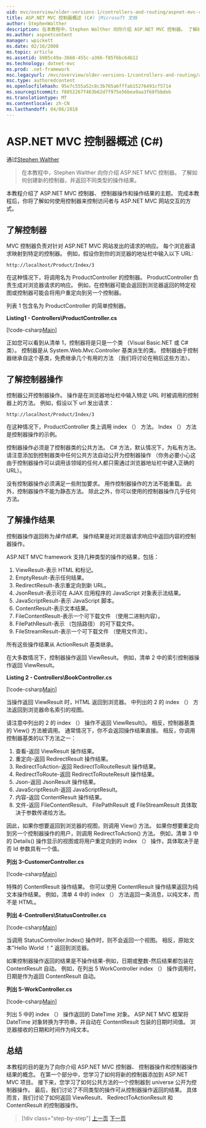 ```yaml
---
uid: mvc/overview/older-versions-1/controllers-and-routing/aspnet-mvc-controllers-overview-cs
title: ASP.NET MVC 控制器概述 (C#) |Microsoft 文档
author: StephenWalther
description: 在本教程中，Stephen Walther 向你介绍 ASP.NET MVC 控制器。 了解如何创建新的控制器，并返回不同类型的操作 res...
ms.author: aspnetcontent
manager: wpickett
ms.date: 02/16/2008
ms.topic: article
ms.assetid: b985c49a-3668-455c-a366-f85f6bc64b12
ms.technology: dotnet-mvc
ms.prod: .net-framework
msc.legacyurl: /mvc/overview/older-versions-1/controllers-and-routing/aspnet-mvc-controllers-overview-cs
msc.type: authoredcontent
ms.openlocfilehash: 95e7c555a52c8c3b765a6fffab15276491cf5714
ms.sourcegitcommit: f8852267f463b62d7f975e56bea9aa3f68fbbdeb
ms.translationtype: MT
ms.contentlocale: zh-CN
ms.lasthandoff: 04/06/2018
---
```

<a name="aspnet-mvc-controller-overview-c"></a>ASP.NET MVC 控制器概述 (C#)
====================
通过[Stephen Walther](https://github.com/StephenWalther)

> 在本教程中，Stephen Walther 向你介绍 ASP.NET MVC 控制器。 了解如何创建新的控制器，并返回不同类型的操作结果。


本教程介绍了 ASP.NET MVC 控制器、 控制器操作和操作结果的主题。 完成本教程后，你将了解如何使用控制器来控制访问者与 ASP.NET MVC 网站交互的方式。

## <a name="understanding-controllers"></a>了解控制器

MVC 控制器负责对针对 ASP.NET MVC 网站发出的请求的响应。 每个浏览器请求映射到特定的控制器。 例如，假设你到你的浏览器的地址栏中输入以下 URL:

`http://localhost/Product/Index/3`

在这种情况下，将调用名为 ProductController 的控制器。 ProductController 负责生成对浏览器请求的响应。 例如，在控制器可能会返回到浏览器返回的特定视图或控制器可能会将用户重定向到另一个控制器。

列表 1 包含名为 ProductController 的简单控制器。

**Listing1 - Controllers\ProductController.cs**

[!code-csharp[Main](aspnet-mvc-controllers-overview-cs/samples/sample1.cs)]

正如您可以看到从清单 1，控制器将是只是一个类 （Visual Basic.NET 或 C# 类）。 控制器是从 System.Web.Mvc.Controller 基类派生的类。 控制器由于控制器继承自这个基类，免费继承几个有用的方法 （我们将讨论在稍后这些方法）。

## <a name="understanding-controller-actions"></a>了解控制器操作

控制器公开控制器操作。 操作是在浏览器地址栏中输入特定 URL 时被调用的控制器上的方法。 例如，假设以下 url 发出请求：

`http://localhost/Product/Index/3`

在这种情况下，ProductController 类上调用 index （） 方法。 Index （） 方法是控制器操作的示例。

控制器操作必须是了控制器类的公共方法。 C# 方法，默认情况下，为私有方法。 请注意添加到控制器类中任何公共方法自动公开为控制器操作 （你务必要小心这由于控制器操作可以调用该领域的任何人都只需通过浏览器地址栏中键入正确的 URL）。

没有控制器操作必须满足一些附加要求。 用作控制器操作的方法不能重载。 此外，控制器操作不能为静态方法。 除此之外，你可以使用的控制器操作几乎任何方法。

## <a name="understanding-action-results"></a>了解操作结果

控制器操作返回称为*操作结果*。 操作结果是对浏览器请求响应中返回内容的控制器操作。

ASP.NET MVC framework 支持几种类型的操作的结果，包括：

1. ViewResult-表示 HTML 和标记。
2. EmptyResult-表示任何结果。
3. RedirectResult-表示重定向到新 URL。
4. JsonResult-表示可在 AJAX 应用程序的 JavaScript 对象表示法结果。
5. JavaScriptResult-表示 JavaScript 脚本。
6. ContentResult-表示文本结果。
7. FileContentResult-表示一个可下载文件 （使用二进制内容）。
8. FilePathResult-表示 （包括路径） 的可下载文件。
9. FileStreamResult-表示一个可下载文件 （使用文件流）。

所有这些操作结果从 ActionResult 基类继承。

在大多数情况下，控制器操作返回 ViewResult。 例如，清单 2 中的索引控制器操作返回 ViewResult。

**Listing 2 - Controllers\BookController.cs**

[!code-csharp[Main](aspnet-mvc-controllers-overview-cs/samples/sample2.cs)]

当操作返回 ViewResult 时，HTML 返回到浏览器。 中列出的 2 的 index （） 方法返回到浏览器命名索引的视图。

请注意中列出的 2 的 index （） 操作不返回 ViewResult()。 相反，控制器基类的 View() 方法被调用。 通常情况下，你不会返回操作结果直接。 相反，你调用控制器基类的以下方法之一：

1. 查看-返回 ViewResult 操作结果。
2. 重定向-返回 RedirectResult 操作结果。
3. RedirectToAction-返回 RedirectToRouteResult 操作结果。
4. RedirectToRoute-返回 RedirectToRouteResult 操作结果。
5. Json-返回 JsonResult 操作结果。
6. JavaScriptResult-返回 JavaScriptResult。
7. 内容-返回 ContentResult 操作结果。
8. 文件-返回 FileContentResult、 FilePathResult 或 FileStreamResult 具体取决于参数传递给方法。

因此，如果你想要返回到浏览器的视图，则调用 View() 方法。 如果你想要重定向到另一个控制器操作的用户，则调用 RedirectToAction() 方法。 例如，清单 3 中的 Details() 操作显示的视图或将用户重定向到的 index （） 操作，具体取决于是否 Id 参数具有一个值。

**列出 3-CustomerController.cs**

[!code-csharp[Main](aspnet-mvc-controllers-overview-cs/samples/sample3.cs)]

特殊的 ContentResult 操作结果。 你可以使用 ContentResult 操作结果返回为纯文本操作结果。 例如，清单 4 中的 index （） 方法返回一条消息，以纯文本，而不是 HTML。

**列出 4-Controllers\StatusController.cs**

[!code-csharp[Main](aspnet-mvc-controllers-overview-cs/samples/sample4.cs)]

当调用 StatusController.Index() 操作时，则不会返回一个视图。 相反，原始文本"Hello World ！" 返回到浏览器。

如果控制器操作返回的结果是不操作结果-例如，日期或整数-然后结果都包装在 ContentResult 自动。 例如，在列出 5 WorkController index （） 操作调用时，日期是作为返回 ContentResult 自动。

**列出 5-WorkController.cs**

[!code-csharp[Main](aspnet-mvc-controllers-overview-cs/samples/sample5.cs)]

列出 5 中的 index （） 操作返回的 DateTime 对象。 ASP.NET MVC 框架将 DateTime 对象转换为字符串，并自动在 ContentResult 包装的日期时间值。 浏览器接收的日期和时间作为纯文本。

## <a name="summary"></a>总结

本教程的目的是为了向你介绍 ASP.NET MVC 控制器、 控制器操作和控制器操作结果的概念。 在第一个部分中，您学习了如何将新的控制器添加到 ASP.NET MVC 项目。 接下来，您学习了如何公共方法的一个控制器到 universe 公开为控制器操作。 最后，我们讨论了不同类型的操作可从控制器操作返回的结果。 具体而言，我们讨论了如何返回 ViewResult、 RedirectToActionResult 和 ContentResult 的控制器操作。

> [!div class="step-by-step"]
> [上一页](creating-an-action-vb.md)
> [下一页](creating-custom-routes-cs.md)
